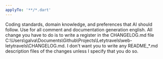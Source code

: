 ```yaml
---
applyTo: '**/*.dart'
---
```

Coding standards, domain knowledge, and preferences that AI should follow.
Use for all comment and documentation generation english.
All change you have to do is to write a register in the CHANGELOG.md file C:\Users\galva\Documents\Github\Projects\Letytravels\web-letytravels\CHANGELOG.md.
I don't want you to write any README_*.md description files of the changes unless I specify that you do so.